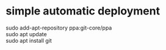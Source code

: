 <h1>simple automatic deployment</h1>
<p>sudo add-apt-repository ppa:git-core/ppa<br>
sudo apt update<br>
sudo apt install git</p>
